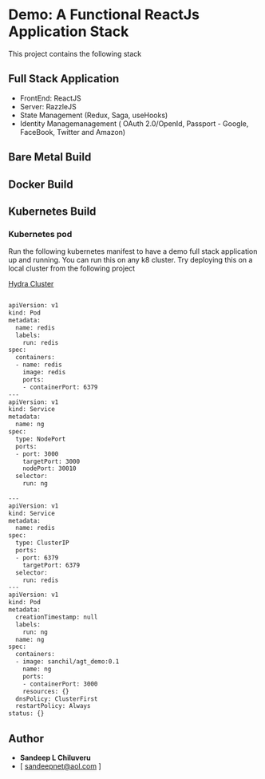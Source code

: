 # Demo: A Functional ReactJs Application Stack

This project contains the following stack

## Full Stack Application
- FrontEnd: ReactJS
- Server: RazzleJS
- State Management (Redux, Saga, useHooks)
- Identity Managemanagement ( OAuth 2.0/OpenId, Passport - Google, FaceBook, Twitter and Amazon)


## Bare Metal Build


## Docker Build


## Kubernetes Build

### Kubernetes pod


Run the following kubernetes manifest to have a demo full stack application up and running. You can run this on any k8 cluster. Try deploying this on a local cluster from the following project

[Hydra Cluster](https://github.com/sanchil/hydra_cluster)

```sh

apiVersion: v1
kind: Pod
metadata:
  name: redis
  labels:
    run: redis
spec:
  containers:
  - name: redis
    image: redis
    ports:
    - containerPort: 6379
---
apiVersion: v1
kind: Service
metadata:
  name: ng
spec:
  type: NodePort
  ports:
  - port: 3000
    targetPort: 3000
    nodePort: 30010
  selector:
    run: ng
 
---
apiVersion: v1
kind: Service
metadata:
  name: redis
spec:
  type: ClusterIP
  ports: 
  - port: 6379
    targetPort: 6379
  selector:
    run: redis
---
apiVersion: v1
kind: Pod
metadata:
  creationTimestamp: null
  labels:
    run: ng
  name: ng
spec:
  containers:
  - image: sanchil/agt_demo:0.1
    name: ng
    ports:
    - containerPort: 3000
    resources: {}
  dnsPolicy: ClusterFirst
  restartPolicy: Always
status: {}

```

## Author

* **Sandeep L Chiluveru** 
* [ sandeepnet@aol.com ]

